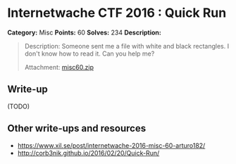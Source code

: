 # Internetwache CTF 2016 : Quick Run

**Category:** Misc
**Points:** 60
**Solves:** 234
**Description:**

> Description: Someone sent me a file with white and black rectangles. I don't know how to read it. Can you help me?
> 
> 
> Attachment: [misc60.zip](./misc60.zip)


## Write-up

(TODO)

## Other write-ups and resources

* <https://www.xil.se/post/internetwache-2016-misc-60-arturo182/>
* <http://corb3nik.github.io/2016/02/20/Quick-Run/>
